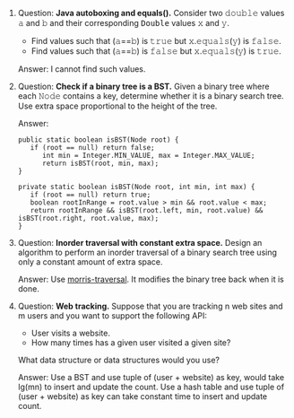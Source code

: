 1. Question: __Java autoboxing and equals().__ Consider two 𝚍𝚘𝚞𝚋𝚕𝚎 values 𝚊 and 𝚋 and their corresponding <tt>Double</tt> values 𝚡 and 𝚢.

   * Find values such that (𝚊==𝚋) is 𝚝𝚛𝚞𝚎 but 𝚡.𝚎𝚚𝚞𝚊𝚕𝚜(𝚢) is 𝚏𝚊𝚕𝚜𝚎.
   * Find values such that (𝚊==𝚋) is 𝚏𝚊𝚕𝚜𝚎 but 𝚡.𝚎𝚚𝚞𝚊𝚕𝚜(𝚢) is 𝚝𝚛𝚞𝚎.

   Answer: I cannot find such values.

2. Question: __Check if a binary tree is a BST.__ Given a binary tree where each 𝙽𝚘𝚍𝚎 contains a key, determine whether it is a binary search tree. Use extra space proportional to the height of the tree.

   Answer:

   ```
   public static boolean isBST(Node root) {
      if (root == null) return false;
         int min = Integer.MIN_VALUE, max = Integer.MAX_VALUE;
         return isBST(root, min, max);
   }

   private static boolean isBST(Node root, int min, int max) {
      if (root == null) return true;
      boolean rootInRange = root.value > min && root.value < max;
      return rootInRange && isBST(root.left, min, root.value) && isBST(root.right, root.value, max);
   }
   ```

3. Question: __Inorder traversal with constant extra space.__ Design an algorithm to perform an inorder traversal of a binary search tree using only a constant amount of extra space.

   Answer: Use [morris-traversal]. It modifies the binary tree back when it is done.

4. Question: __Web tracking.__ Suppose that you are tracking n web sites and m users and you want to support the following API:

   * User visits a website.
   * How many times has a given user visited a given site?
   
   What data structure or data structures would you use?

   Answer: Use a BST and use tuple of (user + website) as key, would take lg(mn) to insert and update the count. Use a hash table and use tuple of (user + website) as key can take constant time to insert and update count.


[morris-traversal]: http://www.geeksforgeeks.org/inorder-tree-traversal-without-recursion-and-without-stack/